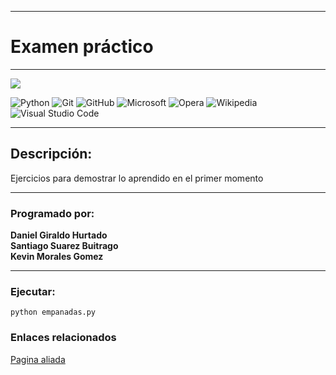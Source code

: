 ***
# Examen práctico   
***
<p>
  <img widht="" height="" src="https://user-images.githubusercontent.com/117608208/226122523-22faa3d2-e2a5-496b-9239-45d235ff5581.png">
</p>
 
![Python](https://img.shields.io/badge/python-3670A0?style=for-the-badge&logo=python&logoColor=ffdd54)
![Git](https://img.shields.io/badge/git-%23F05033.svg?style=for-the-badge&logo=git&logoColor=white)
![GitHub](https://img.shields.io/badge/github-%23121011.svg?style=for-the-badge&logo=github&logoColor=white)
![Microsoft](https://img.shields.io/badge/Microsoft-0078D4?style=for-the-badge&logo=microsoft&logoColor=white)
![Opera](https://img.shields.io/badge/Opera-FF1B2D?style=for-the-badge&logo=Opera&logoColor=white)
![Wikipedia](https://img.shields.io/badge/Wikipedia-%23000000.svg?style=for-the-badge&logo=wikipedia&logoColor=white)
![Visual Studio Code](https://img.shields.io/badge/Visual%20Studio%20Code-0078d7.svg?style=for-the-badge&logo=visual-studio-code&logoColor=white)

***
## Descripción:
Ejercicios para demostrar lo aprendido en el primer momento
***
### Programado por: 
**Daniel Giraldo Hurtado**   
**Santiago Suarez Buitrago**   
**Kevin Morales Gomez**
***
### Ejecutar:
`python empanadas.py`

### Enlaces relacionados
[Pagina aliada](https://educaciondigital.cesde.edu.co/pluginfile.php/12003893/mod_resource/content/1/examen1%20nuevas.pdf?redirect=1)
